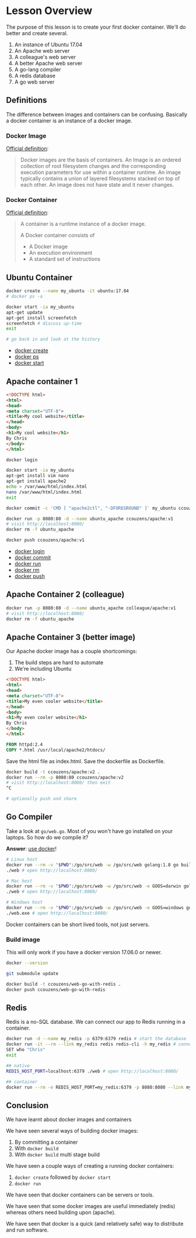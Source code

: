 # Lesson Overview

The purpose of this lesson is to create your first docker container.
We'll do better and create several.

1. An instance of Ubuntu 17.04
1. An Apache web server
1. A colleague's web server
1. A better Apache web server
1. A go-lang compiler
1. A redis database
1. A go web server

## Definitions

The difference between images and containers can be confusing.
Basically a docker container is an instance of a docker image.

### Docker Image

[Official definition](https://docs.docker.com/glossary/?term=image):

> Docker images are the basis of containers.
> An Image is an ordered collection of root filesystem changes and the corresponding execution parameters for use within a container runtime.
> An image typically contains a union of layered filesystems stacked on top of each other.
> An image does not have state and it never changes.

### Docker Container

[Official definition](https://docs.docker.com/glossary/?term=container):

> A container is a runtime instance of a docker image.
>
> A Docker container consists of
>
> * A Docker image
> * An execution environment
> * A standard set of instructions

## Ubuntu Container

```bash
docker create --name my_ubuntu -it ubuntu:17.04
# docker ps -a

docker start -ia my_ubuntu
apt-get update
apt-get install screenfetch
screenfetch # discuss up-time
exit

# go back in and look at the history
```

* [docker create](https://docs.docker.com/engine/reference/commandline/create/)
* [docker ps](https://docs.docker.com/engine/reference/commandline/ps/)
* [docker start](https://docs.docker.com/engine/reference/commandline/start/)

## Apache container 1

```html
<!DOCTYPE html>
<html>
<head>
<meta charset="UTF-8">
<title>My cool website</title>
</head>
<body>
<h1>My cool website</h1>
By Chris
</body>
</html>
```

```bash
docker login

docker start -ia my_ubuntu
apt-get install vim nano
apt-get install apache2
echo > /var/www/html/index.html
nano /var/www/html/index.html
exit

docker commit -c 'CMD [ "apache2ctl", "-DFOREGROUND" ]' my_ubuntu ccouzens/apache:v1

docker run -p 8080:80 -d --name ubuntu_apache ccouzens/apache:v1
# visit http://localhost:8080/
docker rm -f ubuntu_apache

docker push ccouzens/apache:v1
```

* [docker login](https://docs.docker.com/engine/reference/commandline/login/)
* [docker commit](https://docs.docker.com/engine/reference/commandline/commit/)
* [docker run](https://docs.docker.com/engine/reference/commandline/run/)
* [docker rm](https://docs.docker.com/engine/reference/commandline/rm/)
* [docker push](https://docs.docker.com/engine/reference/commandline/push/)

## Apache Container 2 (colleague)

```bash
docker run -p 8080:80 -d --name ubuntu_apache colleague/apache:v1
# visit http://localhost:8080/
docker rm -f ubuntu_apache
```

## Apache Container 3 (better image)

Our Apache docker image has a couple shortcomings:

1. The build steps are hard to automate
1. We're including Ubuntu

```html
<!DOCTYPE html>
<html>
<head>
<meta charset="UTF-8">
<title>My even cooler website</title>
</head>
<body>
<h1>My even cooler website</h1>
By Chris
</body>
</html>
```

```dockerfile
FROM httpd:2.4
COPY *.html /usr/local/apache2/htdocs/
```

Save the html file as index.html.
Save the dockerfile as Dockerfile.

```bash
docker build -t ccouzens/apache:v2 .
docker run --rm -p 8080:80 ccouzens/apache:v2
# visit http://localhost:8080/ then exit
^C

# optionally push and share
```

## Go Compiler

Take a look at `go/web.go`.
Most of you won't have go installed on your laptops.
So how do we compile it?

**Answer**: [use docker](https://hub.docker.com/_/golang/)!

```bash
# Linux host
docker run --rm -v "$PWD":/go/src/web -w /go/src/web golang:1.8 go build -v
./web # open http://localhost:8080/

# Mac host
docker run --rm -v "$PWD":/go/src/web -w /go/src/web -e GOOS=darwin golang:1.8 go build -v
./web # open http://localhost:8080/

# Windows host
docker run --rm -v "$PWD":/go/src/web -w /go/src/web -e GOOS=windows golang:1.8 go build -v
./web.exe # open http://localhost:8080/
```

Docker containers can be short lived tools, not just servers.

### Build image

This will only work if you have a docker version 17.06.0 or newer.

```bash
docker --version

git submodule update

docker build -t ccouzens/web-go-with-redis .
docker push ccouzens/web-go-with-redis
```

## Redis

Redis is a no-SQL database.
We can connect our app to Redis running in a container.

```bash
docker run -d --name my_redis -p 6379:6379 redis # start the database
docker run -it --rm --link my_redis redis redis-cli -h my_redis # connect to the database
SET who "Chris"
exit

## native
REDIS_HOST_PORT=localhost:6379 ./web # open http://localhost:8080/

## container
docker run --rm -e REDIS_HOST_PORT=my_redis:6379 -p 8080:8080 --link my_redis ccouzens/web_go_with_redis
```

## Conclusion

We have learnt about docker images and containers

We have seen several ways of building docker images:

1. By committing a container
1. With `docker build`
1. With `docker build` multi stage build

We have seen a couple ways of creating a running docker containers:

1. `docker create` followed by `docker start`
1. `docker run`

We have seen that docker containers can be servers or tools.

We have seen that some docker images are useful immediately (redis) whereas others need building upon (apache).

We have seen that docker is a quick (and relatively safe) way to distribute and run software.
